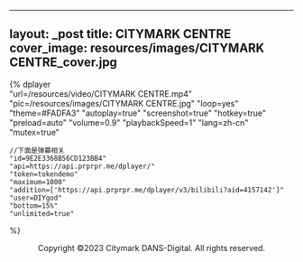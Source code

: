 
---
layout: _post
title: CITYMARK CENTRE
cover_image: resources/images/CITYMARK CENTRE_cover.jpg
---

{% 
    dplayer     
    "url=/resources/video/CITYMARK CENTRE.mp4"
    "pic=/resources/images/CITYMARK CENTRE.jpg"
    "loop=yes"
    "theme=#FADFA3"
    "autoplay=true"
    "screenshot=true"
    "hotkey=true"
    "preload=auto"
    "volume=0.9"
    "playbackSpeed=1"
    "lang=zh-cn"
    "mutex=true"

    //下面是弹幕相关
    "id=9E2E3368B56CD123BB4"
    "api=https://api.prprpr.me/dplayer/"
    "token=tokendemo"
    "maximum=1000"
    "addition=['https://api.prprpr.me/dplayer/v3/bilibili?aid=4157142']"
    "user=DIYgod"
    "bottom=15%"
    "unlimited=true"
%}
<div align=center>
Copyright ©2023 Citymark DANS-Digital. All rights reserved.
</div>